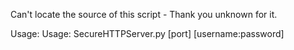 Can't locate the source of this script - Thank you unknown for it.

Usage:
Usage: SecureHTTPServer.py [port] [username:password]
